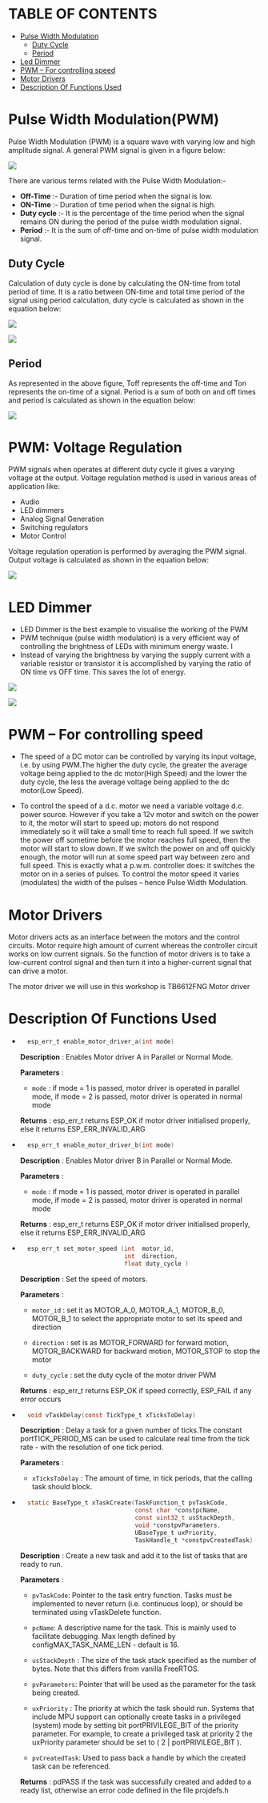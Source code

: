 # TABLE OF CONTENTS
* [Pulse Width Modulation](#about-pwm)
  * [Duty Cycle](#duty-cycle)
  * [Period](#period)
* [Led Dimmer](#led-dimmer)
* [PWM – For controlling speed](*pwm-for-controlling-speed)
* [Motor Drivers](#motor-drivers)
* [Description Of Functions Used](#description-of-functions-used)


# Pulse Width Modulation(PWM)

Pulse Width Modulation (PWM) is a square wave with varying low and high amplitude signal. A general PWM signal is given in a figure below:

![](https://www.javatpoint.com/embeddedsystem/images/pwm-avr-microcontroller1.png)


There are various terms related with the Pulse Width Modulation:- 
* **Off-Time** :- Duration of time period when the signal is low.
* **ON-Time**  :- Duration of time period when the signal is high.
* **Duty cycle** :- It is the percentage of the time period when the signal remains ON during the period of the pulse width modulation signal.
* **Period** :- It is the sum of off-time and on-time of pulse width modulation signal.

## Duty Cycle

Calculation of duty cycle is done by calculating the ON-time from total period of time. It is a ratio between ON-time and total time period of the signal using period calculation, duty cycle is calculated as shown in the equation below:

![](https://www.javatpoint.com/embeddedsystem/images/pwm-avr-microcontroller2.png)

![](https://www.embedded.com/wp-content/uploads/media-1074615-0109bcfig1.gif)

## Period 
As represented in the above figure, Toff represents the off-time and Ton represents the on-time of a signal. Period is a sum of both on and off times and period is calculated as shown in the equation below:

![](https://www.javatpoint.com/embeddedsystem/images/pwm-avr-microcontroller3.png)


# PWM: Voltage Regulation
PWM signals when operates at different duty cycle it gives a varying voltage at the output. Voltage regulation method is used in various areas of application like:

* Audio
* LED dimmers
* Analog Signal Generation
* Switching regulators
* Motor Control

Voltage regulation operation is performed by averaging the PWM signal. Output voltage is calculated as shown in the equation below:

![](https://www.javatpoint.com/embeddedsystem/images/pwm-avr-microcontroller4.png)

# LED Dimmer

* LED Dimmer is the best example to visualise the working of the PWM
* PWM technique (pulse width modulation) is a very efficient way of controlling the brightness of LEDs with minimum energy waste. I
* Instead of varying the brightness by varying the supply current with a variable resistor or transistor it is accomplished by varying the ratio of ON time vs OFF time. This saves the lot of energy.

![](https://exploreembedded.com/wiki/images/5/54/0_LPC1768_PWM.gif)

![](https://makeabilitylab.github.io/physcomp/esp32/assets/movies/Huzzah32_GPIOFadeTestAllPinsSimultaneously-Optimized3.gif)

# PWM – For controlling speed

* The speed of a DC motor can be controlled by varying its input voltage, i.e. by using PWM.The higher the duty cycle, the greater the average voltage being applied to the dc motor(High Speed) and the lower the duty cycle, the less the average voltage being applied to the dc motor(Low Speed).

* To control the speed of a d.c. motor we need a variable voltage d.c. power source. However if you take a 12v motor and switch on the power to it, the motor will start to speed up: motors do not respond immediately so it will take a small time to reach full speed. If we switch the power off sometime before the motor reaches full speed, then the motor will start to slow down. If we switch the power on and off quickly enough, the motor will run at some speed part way between zero and full speed. This is exactly what a p.w.m. controller does: it switches the motor on in a series of pulses. To control the motor speed it varies (modulates) the width of the pulses – hence Pulse Width Modulation.

# Motor Drivers

Motor drivers acts as an interface between the motors and the control circuits. Motor require high amount of current whereas the controller circuit works on low current signals. So the function of motor drivers is to take a low-current control signal and then turn it into a higher-current signal that can drive a motor.

The motor driver we will use in this workshop is TB6612FNG Motor driver


# Description Of Functions Used

* ```c
    esp_err_t enable_motor_driver_a(int mode)	
    ```
    **Description** : Enables Motor driver A in Parallel or Normal Mode.

    **Parameters** :
    * `mode` : if mode = 1 is passed, motor driver is operated in parallel mode, if mode = 2 is passed, motor driver is operated in normal mode

    **Returns** : esp_err_t returns ESP_OK if motor driver initialised properly, else it returns ESP_ERR_INVALID_ARG

* ```c
    esp_err_t enable_motor_driver_b(int mode)	
    ```
    **Description** : Enables Motor driver B in Parallel or Normal Mode.

    **Parameters** :
    * `mode` : if mode = 1 is passed, motor driver is operated in parallel mode, if mode = 2 is passed, motor driver is operated in normal mode

    **Returns** : esp_err_t returns ESP_OK if motor driver initialised properly, else it returns ESP_ERR_INVALID_ARG


* ```c
    esp_err_t set_motor_speed (int 	motor_id,
                               int 	direction,
                               float duty_cycle )
    ```
    **Description** : Set the speed of motors.

    **Parameters** :
    * `motor_id` : set it as MOTOR_A_0, MOTOR_A_1, MOTOR_B_0, MOTOR_B_1 to select the appropriate motor to set its speed and direction

    *  `direction` : set is as MOTOR_FORWARD for forward motion, MOTOR_BACKWARD for backward motion, MOTOR_STOP to stop the motor

    * `duty_cycle` : set the duty cycle of the motor driver PWM

    **Returns** : esp_err_t returns ESP_OK if speed correctly, ESP_FAIL if any error occurs

* ```c 
    void vTaskDelay(const TickType_t xTicksToDelay)
  ```

  **Description** : Delay a task for a given number of ticks.The constant portTICK_PERIOD_MS can be used to calculate real time from the tick rate - with the resolution of one tick period.

  **Parameters** : 
  * `xTicksToDelay` : The amount of time, in tick periods, that the calling task should block.

* ```c 
    static BaseType_t xTaskCreate(TaskFunction_t pvTaskCode, 
                                  const char *constpcName, 
                                  const uint32_t usStackDepth, 
                                  void *constpvParameters, 
                                  UBaseType_t uxPriority, 
                                  TaskHandle_t *constpvCreatedTask)
  ```

  **Description** : Create a new task and add it to the list of tasks that are ready to run.

  **Parameters** : 
  * `pvTaskCode`: Pointer to the task entry function. Tasks must be implemented to never return (i.e. continuous loop), or should be terminated using vTaskDelete function.

  * `pcName`: A descriptive name for the task. This is mainly used to facilitate debugging. Max length defined by configMAX_TASK_NAME_LEN - default is 16.

  * `usStackDepth` : The size of the task stack specified as the number of bytes. Note that this differs from vanilla FreeRTOS.

  * `pvParameters`: Pointer that will be used as the parameter for the task being created.

  * `uxPriority` : The priority at which the task should run. Systems that include MPU support can optionally create tasks in a privileged (system) mode by setting bit portPRIVILEGE_BIT of the priority parameter. For example, to create a privileged task at priority 2 the uxPriority parameter should be set to ( 2 | portPRIVILEGE_BIT ).

  * `pvCreatedTask`: Used to pass back a handle by which the created task can be referenced.

  **Returns** : pdPASS if the task was successfully created and added to a ready list, otherwise an error code defined in the file projdefs.h










